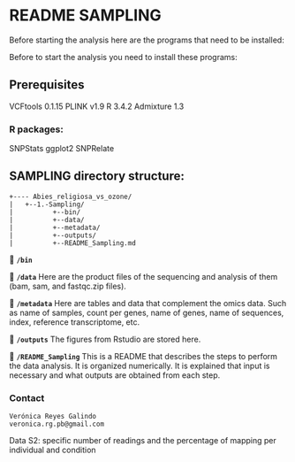 # README SAMPLING

Before starting the analysis here are the programs that need to be installed:

Before to start the analysis you need to install these programs:

## Prerequisites

VCFtools 0.1.15
PLINK v1.9
R 3.4.2
Admixture 1.3

### R packages:
SNPStats
ggplot2
SNPRelate

## SAMPLING directory structure:

```
+---- Abies_religiosa_vs_ozone/
|	+--1.-Sampling/
|          +--bin/
|          +--data/
|          +--metadata/
|          +--outputs/
|          +--README_Sampling.md
```

:file_folder: **`/bin`**

:file_folder: **`/data`**
Here are the product files of the sequencing and analysis of them (bam, sam, and fastqc.zip files).

:file_folder: **`/metadata`** Here are tables and data that complement the omics data. Such as name of samples, count per genes, name of genes, name of sequences, index, reference transcriptome, etc.

:file_folder: **`/outputs`** The figures from Rstudio are stored here.

:page_facing_up: **`/README_Sampling`** This is a README that describes the steps to perform the data analysis. It is organized numerically. It is explained that input is necessary and what outputs are obtained from each step.

### Contact
```
Verónica Reyes Galindo
veronica.rg.pb@gmail.com
```


Data S2: specific number of readings and the percentage of mapping per individual and condition
